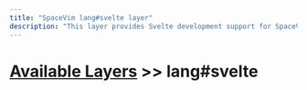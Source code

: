 ```yaml
---
title: "SpaceVim lang#svelte layer"
description: "This layer provides Svelte development support for SpaceVim, including code completion, syntax highlighting and syntax checking"
---
```


# [Available Layers](../../) >> lang#svelte
